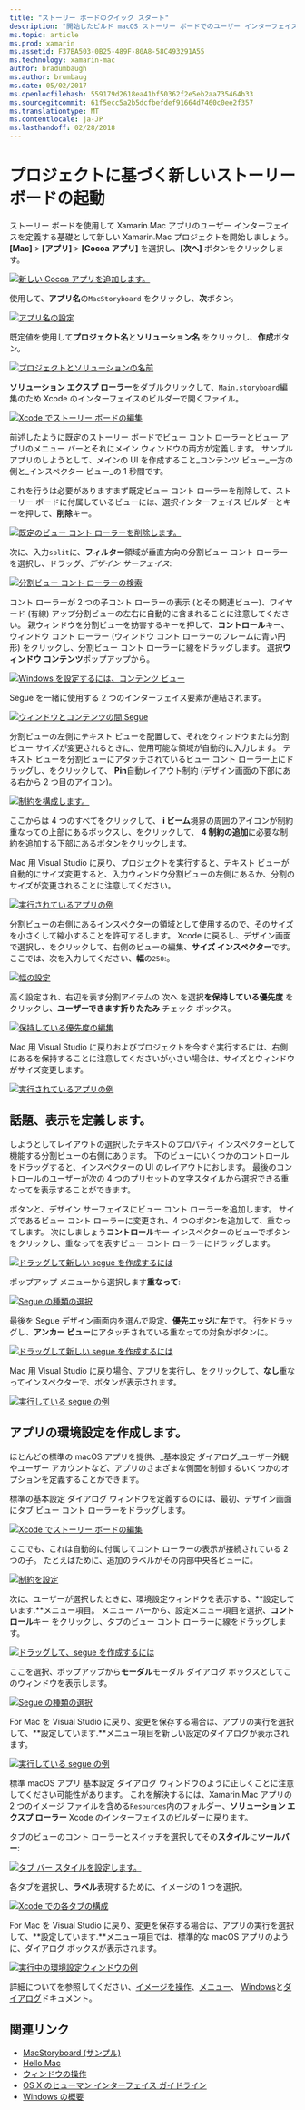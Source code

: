 ```yaml
---
title: "ストーリー ボードのクイック スタート"
description: "開始したビルド macOS ストーリー ボードでのユーザー インターフェイスを取得します。"
ms.topic: article
ms.prod: xamarin
ms.assetid: F37BA503-0B25-489F-80A8-58C493291A55
ms.technology: xamarin-mac
author: bradumbaugh
ms.author: brumbaug
ms.date: 05/02/2017
ms.openlocfilehash: 559179d2618ea41bf50362f2e5eb2aa735464b33
ms.sourcegitcommit: 61f5ecc5a2b5dcfbefdef91664d7460c0ee2f357
ms.translationtype: MT
ms.contentlocale: ja-JP
ms.lasthandoff: 02/28/2018
---
```

# <a name="starting-a-new-storyboard-based-project"></a>プロジェクトに基づく新しいストーリー ボードの起動

ストーリー ボードを使用して Xamarin.Mac アプリのユーザー インターフェイスを定義する基礎として新しい Xamarin.Mac プロジェクトを開始しましょう。 **[Mac]** > **[アプリ]** > **[Cocoa アプリ]** を選択し、**[次へ]** ボタンをクリックします。

[ ![](quickstart-images/qs01.png "新しい Cocoa アプリを追加します。")](quickstart-images/qs01.png)

使用して、**アプリ名**の`MacStoryboard` をクリックし、**次**ボタン。

[ ![](quickstart-images/qs02.png "アプリ名の設定")](quickstart-images/qs02.png)

既定値を使用して**プロジェクト名**と**ソリューション名** をクリックし、**作成**ボタン。

[ ![](quickstart-images/qs03.png "プロジェクトとソリューションの名前")](quickstart-images/qs03.png)

**ソリューション エクスプ ローラー**をダブルクリックして、`Main.storyboard`編集のため Xcode のインターフェイスのビルダーで開くファイル。

[ ![](quickstart-images/qs04.png "Xcode でストーリー ボードの編集")](quickstart-images/qs04.png)

前述したように既定のストーリー ボードでビュー コント ローラーとビュー アプリのメニュー バーとそれにメイン ウィンドウの両方が定義します。 サンプル アプリのしようとして、メインの UI を作成すること_コンテンツ ビュー_一方の側と_インスペクター ビュー_の 1 秒間です。

これを行うは必要がありますまず既定ビュー コント ローラーを削除して、ストーリー ボードに付属しているビューには、選択インターフェイス ビルダーとキーを押して、**削除**キー。

[ ![](quickstart-images/qs05.png "既定のビュー コント ローラーを削除します。")](quickstart-images/qs05.png)

次に、入力`split`に、**フィルター**領域が垂直方向の分割ビュー コント ローラーを選択し、ドラッグ、_デザイン サーフェイス_:

[ ![](quickstart-images/qs06.png "分割ビュー コント ローラーの検索")](quickstart-images/qs06.png)

コント ローラーが 2 つの子コント ローラーの表示 (とその関連ビュー)、ワイヤード (有線) アップ分割ビューの左右に自動的に含まれることに注意してください。 親ウィンドウを分割ビューを妨害するキーを押して、**コントロール**キー、ウィンドウ コント ローラー (ウィンドウ コント ローラーのフレームに青い円形) をクリックし、分割ビュー コント ローラーに線をドラッグします。 選択**ウィンドウ コンテンツ**ポップアップから。

[ ![](quickstart-images/qs07.png "Windows を設定するには、コンテンツ ビュー")](quickstart-images/qs07.png)

Segue を一緒に使用する 2 つのインターフェイス要素が連結されます。

[ ![](quickstart-images/qs08.png "ウィンドウとコンテンツの間 Segue")](quickstart-images/qs08.png)

分割ビューの左側にテキスト ビューを配置して、それをウィンドウまたは分割ビュー サイズが変更されるときに、使用可能な領域が自動的に入力します。 テキスト ビューを分割ビューにアタッチされているビュー コント ローラー上にドラッグし、をクリックして、 **Pin**自動レイアウト制約 (デザイン画面の下部にある右から 2 つ目のアイコン)。

[ ![](quickstart-images/qs09.png "制約を構成します。")](quickstart-images/qs09.png)

ここからは 4 つのすべてをクリックして、 **i ビーム**境界の周囲のアイコンが制約重なっての上部にあるボックスし、をクリックして、 **4 制約の追加**に必要な制約を追加する下部にあるボタンをクリックします。

Mac 用 Visual Studio に戻り、プロジェクトを実行すると、テキスト ビューが自動的にサイズ変更すると、入力ウィンドウ分割ビューの左側にあるか、分割のサイズが変更されることに注意してください。

[ ![](quickstart-images/qs10.png "実行されているアプリの例")](quickstart-images/qs10.png)

分割ビューの右側にあるインスペクターの領域として使用するので、そのサイズを小さくして縮小することを許可するします。 Xcode に戻るし、デザイン画面で選択し、をクリックして、右側のビューの編集、**サイズ インスペクター**です。 ここでは、次を入力してください、**幅**の`250`:。

[ ![](quickstart-images/qs11.png "幅の設定")](quickstart-images/qs11.png)

高く設定され、右辺を表す分割アイテムの 次へ を選択**を保持している優先度** をクリックし、**ユーザーできます折りたたみ** チェック ボックス。

[ ![](quickstart-images/qs12.png "保持している優先度の編集")](quickstart-images/qs12.png)

Mac 用 Visual Studio に戻りおよびプロジェクトを今すぐ実行するには、右側にあるを保持することに注意してくださいが小さい場合は、サイズとウィンドウがサイズ変更します。

[ ![](quickstart-images/qs13.png "実行されているアプリの例")](quickstart-images/qs13.png)

<a name="Defining-a-Presentation-Segue" />

## <a name="defining-a-presentation-segue"></a>話題、表示を定義します。

しようとしてレイアウトの選択したテキストのプロパティ インスペクターとして機能する分割ビューの右側にあります。 下のビューにいくつかのコントロールをドラッグすると、インスペクターの UI のレイアウトにおします。 最後のコントロールのユーザーが次の 4 つのプリセットの文字スタイルから選択できる重なってを表示することができます。

ボタンと、デザイン サーフェイスにビュー コント ローラーを追加します。 サイズであるビュー コント ローラーに変更され、4 つのボタンを追加して、重なってします。 次にしましょう**コントロール**キー インスペクターのビューでボタンをクリックし、重なってを表すビュー コント ローラーにドラッグします。

[ ![](quickstart-images/qs14.png "ドラッグして新しい segue を作成するには")](quickstart-images/qs14.png)

ポップアップ メニューから選択します**重なって**: 

[ ![](quickstart-images/qs15.png "Segue の種類の選択")](quickstart-images/qs15.png)

最後を Segue デザイン画面内を選んで設定、**優先エッジ**に**左**です。 行をドラッグし、**アンカー ビュー**にアタッチされている重なっての対象がボタンに。

[ ![](quickstart-images/qs16.png "ドラッグして新しい segue を作成するには")](quickstart-images/qs16.png)

Mac 用 Visual Studio に戻り場合、アプリを実行し、をクリックして、**なし**重なってインスペクターで、ボタンが表示されます。

[ ![](quickstart-images/qs17.png "実行している segue の例")](quickstart-images/qs17.png)

<a name="Creating-App-Preferences" />

## <a name="creating-app-preferences"></a>アプリの環境設定を作成します。

ほとんどの標準の macOS アプリを提供、_基本設定 ダイアログ_ユーザー外観やユーザー アカウントなど、アプリのさまざまな側面を制御するいくつかのオプションを定義することができます。

標準の基本設定 ダイアログ ウィンドウを定義するのには、最初、デザイン画面にタブ ビュー コント ローラーをドラッグします。

[ ![](quickstart-images/qs18.png "Xcode でストーリー ボードの編集")](quickstart-images/qs18.png)

ここでも、これは自動的に付属してコント ローラーの表示が接続されている 2 つの子。 たとえばために、追加のラベルがその内部中央各ビューに。

[ ![](quickstart-images/qs19.png "制約を設定")](quickstart-images/qs19.png)

次に、ユーザーが選択したときに、環境設定ウィンドウを表示する、**設定しています.**メニュー項目。 メニュー バーから、設定メニュー項目を選択、**コントロール**キー をクリックし、タブのビュー コント ローラーに線をドラッグします。

[ ![](quickstart-images/qs20.png "ドラッグして、segue を作成するには")](quickstart-images/qs20.png)

ここを選択、ポップアップから**モーダル**モーダル ダイアログ ボックスとしてこのウィンドウを表示します。

[ ![](quickstart-images/qs21.png "Segue の種類の選択")](quickstart-images/qs21.png)

For Mac を Visual Studio に戻り、変更を保存する場合は、アプリの実行を選択して、**設定しています.**メニュー項目を新しい設定のダイアログが表示されます。

[ ![](quickstart-images/qs22.png "実行している segue の例")](quickstart-images/qs22.png)

標準 macOS アプリ 基本設定 ダイアログ ウィンドウのように正しくことに注意してください可能性があります。 これを解決するには、Xamarin.Mac アプリの 2 つのイメージ ファイルを含める`Resources`内のフォルダー、**ソリューション エクスプ ローラー** Xcode のインターフェイスのビルダーに戻ります。

タブのビューのコント ローラーとスイッチを選択してその**スタイル**に**ツールバー**: 

[ ![](quickstart-images/qs23.png "タブ バー スタイルを設定します。")](quickstart-images/qs23.png)

各タブを選択し、**ラベル**表現するために、イメージの 1 つを選択。

[ ![](quickstart-images/qs24.png "Xcode での各タブの構成")](quickstart-images/qs24.png)

For Mac を Visual Studio に戻り、変更を保存する場合は、アプリの実行を選択して、**設定しています.**メニュー項目では、標準的な macOS アプリのように、ダイアログ ボックスが表示されます。

[ ![](quickstart-images/qs25.png "実行中の環境設定ウィンドウの例")](quickstart-images/qs25.png)

詳細についてを参照してください、[イメージを操作](~/mac/app-fundamentals/image.md)、[メニュー](~/mac/user-interface/menu.md)、 [Windows](~/mac/user-interface/window.md)と[ダイアログ](~/mac/user-interface/dialog.md)ドキュメント。

## <a name="related-links"></a>関連リンク

- [MacStoryboard (サンプル)](https://developer.xamarin.com/samples/mac/MacStoryboard/)
- [Hello Mac](~/mac/get-started/hello-mac.md)
- [ウィンドウの操作](~/mac/user-interface/window.md)
- [OS X のヒューマン インターフェイス ガイドライン](https://developer.apple.com/library/mac/documentation/UserExperience/Conceptual/OSXHIGuidelines/)
- [Windows の概要](https://developer.apple.com/library/mac/documentation/Cocoa/Conceptual/WinPanel/Introduction.html#//apple_ref/doc/uid/10000031-SW1)
